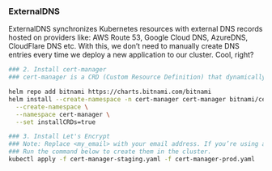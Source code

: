 ### ExternalDNS

ExternalDNS synchronizes Kubernetes resources with external DNS records hosted on providers like:
AWS Route 53, Google Cloud DNS, AzureDNS, CloudFlare DNS etc. With this, we don’t need to manually create DNS entries every time we deploy a new application to our cluster. Cool, right?

```sh
### 2. Install cert-manager
### cert-manager is a CRD (Custom Resource Definition) that dynamically generates TLS/SSL certificates for our applications using Let’s Encrypt (although it also supports other issuers).

helm repo add bitnami https://charts.bitnami.com/bitnami
helm install --create-namespace -n cert-manager cert-manager bitnami/cert-manager \
  --create-namespace \
  --namespace cert-manager \
  --set installCRDs=true

### 3. Install Let's Encrypt
### Note: Replace <my_email> with your email address. If you’re using an Ingress other than Nginx, you need to change the manifests above by setting the appropriate class.
### Run the command below to create them in the cluster.
kubectl apply -f cert-manager-staging.yaml -f cert-manager-prod.yaml 


